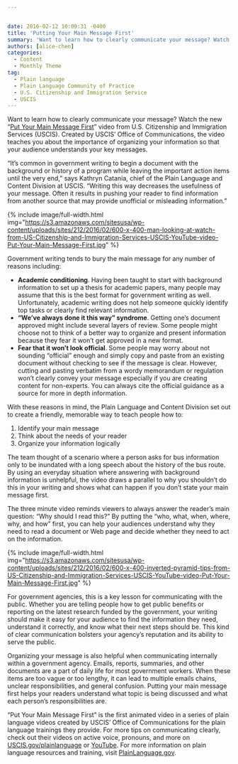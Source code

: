 ```yaml
---


date: 2016-02-12 10:00:31 -0400
title: 'Putting Your Main Message First'
summary: 'Want to learn how to clearly communicate your message? Watch the new &ldquo;Put Your Main Message First&rdquo; video from U.S. Citizenship and Immigration Services (USCIS). Created by USCIS&rsquo; Office of Communications, the video teaches you about the importance of organizing your information so that your audience understands your key messages. &ldquo;It’s common in government writing'
authors: [alice-chen]
categories:
  - Content
  - Monthly Theme
tag:
  - Plain language
  - Plain Language Community of Practice
  - U.S. Citizenship and Immigration Service
  - USCIS
---
```


Want to learn how to clearly communicate your message? Watch the new “[Put Your Main Message First](https://www.youtube.com/watch?v=G-SNW6ye9rU&list=PLADE80C67FDB39352&index=5)” video from U.S. Citizenship and Immigration Services (USCIS). Created by USCIS’ Office of Communications, the video teaches you about the importance of organizing your information so that your audience understands your key messages.

“It’s  common in government writing to begin a document with the background or history of a program while leaving the important action items until the very end,” says Kathryn Catania, chief of the Plain Language and Content Division at USCIS. “Writing this way decreases the usefulness of your message. Often it results in pushing your reader to find information from another source that may provide unofficial or misleading information.”


{% include image/full-width.html img="https://s3.amazonaws.com/sitesusa/wp-content/uploads/sites/212/2016/02/600-x-400-man-looking-at-watch-from-US-Citizenship-and-Immigration-Services-USCIS-YouTube-video-Put-Your-Main-Message-First.jpg" %}

Government writing tends to bury the main message for any number of reasons including:

  * **Academic conditioning**. Having been taught to start with background information to set up a thesis for academic papers, many people may assume that this is the best format for government writing as well. Unfortunately, academic writing does not help someone quickly identify top tasks or clearly find relevant information.
  * **“We’ve always done it this way” syndrome**. Getting one’s  document approved might include several layers of review. Some people might choose not to think of a better way to organize and present information because they fear it won’t get approved in a new format.
  * **Fear that it won’t look official**. Some people may worry about not sounding “official” enough and simply copy and paste from an existing document without checking to see if the message is clear. However, cutting and pasting verbatim from a wordy memorandum or regulation won’t clearly convey your message especially if you are creating content for non-experts. You can always cite the official guidance as a source for more in depth information.

With these reasons in mind, the Plain Language and Content Division set out to create a friendly, memorable way to teach people how to:

  1. Identify your main message
  2. Think about the needs of your reader
  3. Organize your information logically

The team thought of a scenario where a person asks for bus information only to be inundated with a long speech about the history of the bus route. By using an everyday situation where answering with background information is unhelpful, the video draws a parallel to why you shouldn’t do this in your writing and shows what can happen if you don’t state your main message first.

The three minute video reminds viewers to always answer the reader’s  main question: “Why should I read this?” By putting the “who, what, when, where, why, and how” first, you can help your audiences understand why they need to read a document or Web page and decide whether they need to act on the information.


{% include image/full-width.html img="https://s3.amazonaws.com/sitesusa/wp-content/uploads/sites/212/2016/02/600-x-400-inverted-pyramid-tips-from-US-Citizenship-and-Immigration-Services-USCIS-YouTube-video-Put-Your-Main-Message-First.jpg" %}

For government agencies, this is a key lesson for communicating with the public. Whether you are telling people how to get public benefits or reporting on the latest research funded by the government, your writing should make it easy for your audience to find the information they need, understand it correctly, and know what their next steps should be. This kind of clear communication bolsters your agency’s  reputation and its ability to serve the public.

Organizing your message is also helpful when communicating internally within a government agency. Emails, reports, summaries, and other documents are a part of daily life for most government workers. When these items are too vague or too lengthy, it can lead to multiple emails chains, unclear responsibilities, and general confusion. Putting your main message first helps your readers understand what topic is being discussed and what each person’s  responsibilities are.

“Put Your Main Message First” is the first animated video in a series of plain language videos created by USCIS’ Office of Communications for the plain language trainings they provide. For more tips on communicating clearly, check out their videos on active voice, pronouns, and more on [USCIS.gov/plainlanguage](https://www.uscis.gov/plainlanguage) or [YouTube](https://www.youtube.com/playlist?list=PLADE80C67FDB39352). For more information on plain language resources and training, visit [PlainLanguage.gov](http://www.plainlanguage.gov/).